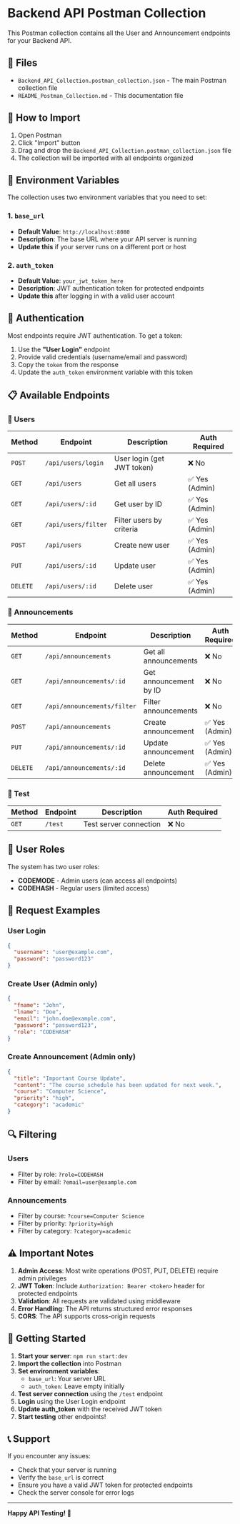 # Backend API Postman Collection

This Postman collection contains all the User and Announcement endpoints for your Backend API.

## 📁 Files

- `Backend_API_Collection.postman_collection.json` - The main Postman collection file
- `README_Postman_Collection.md` - This documentation file

## 🚀 How to Import

1. Open Postman
2. Click "Import" button
3. Drag and drop the `Backend_API_Collection.postman_collection.json` file
4. The collection will be imported with all endpoints organized

## 🔧 Environment Variables

The collection uses two environment variables that you need to set:

### 1. `base_url`
- **Default Value**: `http://localhost:8080`
- **Description**: The base URL where your API server is running
- **Update this** if your server runs on a different port or host

### 2. `auth_token`
- **Default Value**: `your_jwt_token_here`
- **Description**: JWT authentication token for protected endpoints
- **Update this** after logging in with a valid user account

## 🔐 Authentication

Most endpoints require JWT authentication. To get a token:

1. Use the **"User Login"** endpoint
2. Provide valid credentials (username/email and password)
3. Copy the `token` from the response
4. Update the `auth_token` environment variable with this token

## 📋 Available Endpoints

### 👥 Users

| Method | Endpoint | Description | Auth Required |
|--------|----------|-------------|---------------|
| `POST` | `/api/users/login` | User login (get JWT token) | ❌ No |
| `GET` | `/api/users` | Get all users | ✅ Yes (Admin) |
| `GET` | `/api/users/:id` | Get user by ID | ✅ Yes (Admin) |
| `GET` | `/api/users/filter` | Filter users by criteria | ✅ Yes (Admin) |
| `POST` | `/api/users` | Create new user | ✅ Yes (Admin) |
| `PUT` | `/api/users/:id` | Update user | ✅ Yes (Admin) |
| `DELETE` | `/api/users/:id` | Delete user | ✅ Yes (Admin) |

### 📢 Announcements

| Method | Endpoint | Description | Auth Required |
|--------|----------|-------------|---------------|
| `GET` | `/api/announcements` | Get all announcements | ❌ No |
| `GET` | `/api/announcements/:id` | Get announcement by ID | ❌ No |
| `GET` | `/api/announcements/filter` | Filter announcements | ❌ No |
| `POST` | `/api/announcements` | Create announcement | ✅ Yes (Admin) |
| `PUT` | `/api/announcements/:id` | Update announcement | ✅ Yes (Admin) |
| `DELETE` | `/api/announcements/:id` | Delete announcement | ✅ Yes (Admin) |

### 🧪 Test

| Method | Endpoint | Description | Auth Required |
|--------|----------|-------------|---------------|
| `GET` | `/test` | Test server connection | ❌ No |

## 🔑 User Roles

The system has two user roles:

- **CODEMODE** - Admin users (can access all endpoints)
- **CODEHASH** - Regular users (limited access)

## 📝 Request Examples

### User Login
```json
{
  "username": "user@example.com",
  "password": "password123"
}
```

### Create User (Admin only)
```json
{
  "fname": "John",
  "lname": "Doe",
  "email": "john.doe@example.com",
  "password": "password123",
  "role": "CODEHASH"
}
```

### Create Announcement (Admin only)
```json
{
  "title": "Important Course Update",
  "content": "The course schedule has been updated for next week.",
  "course": "Computer Science",
  "priority": "high",
  "category": "academic"
}
```

## 🔍 Filtering

### Users
- Filter by role: `?role=CODEHASH`
- Filter by email: `?email=user@example.com`

### Announcements
- Filter by course: `?course=Computer Science`
- Filter by priority: `?priority=high`
- Filter by category: `?category=academic`

## ⚠️ Important Notes

1. **Admin Access**: Most write operations (POST, PUT, DELETE) require admin privileges
2. **JWT Token**: Include `Authorization: Bearer <token>` header for protected endpoints
3. **Validation**: All requests are validated using middleware
4. **Error Handling**: The API returns structured error responses
5. **CORS**: The API supports cross-origin requests

## 🚀 Getting Started

1. **Start your server**: `npm run start:dev`
2. **Import the collection** into Postman
3. **Set environment variables**:
   - `base_url`: Your server URL
   - `auth_token`: Leave empty initially
4. **Test server connection** using the `/test` endpoint
5. **Login** using the User Login endpoint
6. **Update auth_token** with the received JWT token
7. **Start testing** other endpoints!

## 📞 Support

If you encounter any issues:
- Check that your server is running
- Verify the `base_url` is correct
- Ensure you have a valid JWT token for protected endpoints
- Check the server console for error logs

---

**Happy API Testing! 🎉**
